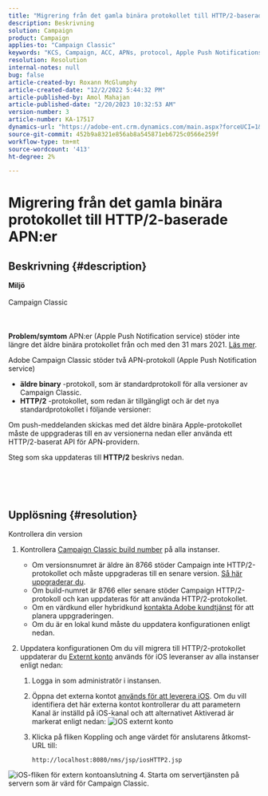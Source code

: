 ```yaml
---
title: "Migrering från det gamla binära protokollet till HTTP/2-baserade APN:er"
description: Beskrivning
solution: Campaign
product: Campaign
applies-to: "Campaign Classic"
keywords: "KCS, Campaign, ACC, APNs, protocol, Apple Push Notifications"
resolution: Resolution
internal-notes: null
bug: false
article-created-by: Roxann McGlumphy
article-created-date: "12/2/2022 5:44:32 PM"
article-published-by: Amol Mahajan
article-published-date: "2/20/2023 10:32:53 AM"
version-number: 3
article-number: KA-17517
dynamics-url: "https://adobe-ent.crm.dynamics.com/main.aspx?forceUCI=1&pagetype=entityrecord&etn=knowledgearticle&id=f6cc88f5-6872-ed11-9561-6045bd006079"
source-git-commit: 452b9a8321e856ab8a545871eb6725c0566e259f
workflow-type: tm+mt
source-wordcount: '413'
ht-degree: 2%

---
```


# Migrering från det gamla binära protokollet till HTTP/2-baserade APN:er

## Beskrivning {#description}

<b>Miljö</b><br><br>Campaign Classic<br><br> <br><br><b>Problem/symtom</b>
APN:er (Apple Push Notification service) stöder inte längre det äldre binära protokollet från och med den 31 mars 2021. [Läs mer](https://developer.apple.com/news/?id=c88acm2b).

Adobe Campaign Classic stöder två APN-protokoll (Apple Push Notification service)

- <b>äldre binary</b> -protokoll, som är standardprotokoll för alla versioner av Campaign Classic.
- <b>HTTP/2</b> -protokollet, som redan är tillgängligt och är det nya standardprotokollet i följande versioner:


Om push-meddelanden skickas med det äldre binära Apple-protokollet måste de uppgraderas till en av versionerna nedan eller använda ett HTTP/2-baserat API för APN-providern.

Steg som ska uppdateras till <b>HTTP/2</b> beskrivs nedan.


<br><br> 

## Upplösning {#resolution}

Kontrollera din version
1. Kontrollera [Campaign Classic build number](https://experienceleague.adobe.com/docs/campaign-classic/using/getting-started/starting-with-adobe-campaign/launching-adobe-campaign.html?lang=en#getting-your-campaign-version) på alla instanser.

   - Om versionsnumret är äldre än 8766 stöder Campaign inte HTTP/2-protokollet och måste uppgraderas till en senare version. [Så här uppgraderar du](https://experienceleague.adobe.com/docs/campaign-classic/using/monitoring-campaign-classic/updating-adobe-campaign/build-upgrade.html?lang=en#performing-a-build-upgrade).
   - Om build-numret är 8766 eller senare stöder Campaign HTTP/2-protokoll och kan uppdateras för att använda HTTP/2-protokollet.
   - Om en värdkund eller hybridkund [kontakta Adobe kundtjänst](https://experienceleague.adobe.com/docs/customer-one/using/home.html?lang=en) för att planera uppgraderingen.
   - Om du är en lokal kund måste du uppdatera konfigurationen enligt nedan.
2. Uppdatera konfigurationen Om du vill migrera till HTTP/2-protokollet uppdaterar du [Externt konto](https://experienceleague.adobe.com/docs/campaign-classic/using/installing-campaign-classic/accessing-external-database/external-accounts.html?lang=en) används för iOS leveranser av alla instanser enligt nedan:

   1. Logga in som administratör i instansen.
   2. Öppna det externa kontot [används för att leverera iOS](https://experienceleague.adobe.com/docs/campaign-classic/using/sending-messages/sending-push-notifications/configure-the-mobile-app/configuring-the-mobile-application.html?lang=en). Om du vill identifiera det här externa kontot kontrollerar du att parametern Kanal är inställd på iOS-kanal och att alternativet Aktiverad är markerat enligt nedan: ![iOS externt konto](https://helpx.adobe.com/content/dam/help/en/campaign/kb/migrate-to-http2/jcr_content/main-pars/procedure/proc_par/step_1/step_par/image/iOS-ext-account.png "iOS-ext-account")
   3. Klicka på fliken Koppling och ange värdet för anslutarens åtkomst-URL till:

      ```
      http://localhost:8080/nms/jsp/iosHTTP2.jsp
      ```

![iOS-fliken för extern kontoanslutning](https://helpx.adobe.com/content/dam/help/en/campaign/kb/migrate-to-http2/jcr_content/main-pars/procedure/proc_par/step/step_par/image/iOs-ext-account-connector.png "iOS-ext-account-connector")
4. Starta om servertjänsten på servern som är värd för Campaign Classic.

